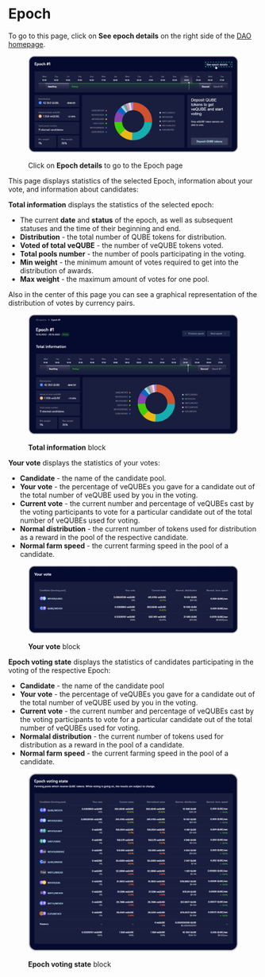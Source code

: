 # Epoch

To go to this page, click on **See epoch details** on the right side of the [DAO homepage](dao-page.md).

<figure><img src="../../../.gitbook/assets/image (14).png" alt=""><figcaption><p>Click on <strong>Epoch details</strong> to go to the Epoch page</p></figcaption></figure>

This page displays statistics of the selected Epoch, information about your vote, and information about candidates:&#x20;

**Total information** displays the statistics of the selected epoch:

* The current **date** and **status** of the epoch, as well as subsequent statuses and the time of their beginning and end.
* **Distribution** - the total number of QUBE tokens for distribution.
* **Voted of total veQUBE** - the number of veQUBE tokens voted.
* **Total pools number** - the number of pools participating in the voting.
* **Min weight** - the minimum amount of votes required to get into the distribution of awards.
* **Max weight** - the maximum amount of votes for one pool.

Also in the center of this page you can see a graphical representation of the distribution of votes by currency pairs.

<figure><img src="../../../.gitbook/assets/image (2).png" alt=""><figcaption><p><strong>Total information</strong> block</p></figcaption></figure>

**Your vote** displays the statistics of your votes:

* **Candidate** - the name of the candidate pool.
* **Your vote** - the percentage of veQUBEs you gave for a candidate out of the total number of veQUBE used by you in the voting.
* **Current vote** - the current number and percentage of veQUBEs cast by the voting participants to vote for a particular candidate out of the total number of veQUBEs used for voting.
* **Normal distribution** - the current number of tokens used for distribution as a reward in the pool of the respective candidate.
* **Normal farm speed** - the current farming speed in the pool of a candidate.

<figure><img src="../../../.gitbook/assets/image (19).png" alt=""><figcaption><p><strong>Your vote</strong> block</p></figcaption></figure>

**Epoch voting state** displays the statistics of candidates participating in the voting of the respective Epoch:

* **Candidate** - the name of the candidate pool
* **Your vote** - the percentage of veQUBEs you gave for a candidate out of the total number of veQUBE used by you in the voting.
* **Current vote** - the current number and percentage of veQUBEs cast by the voting participants to vote for a particular candidate out of the total number of veQUBEs used for voting.
* **Normalal distribution** - the current number of tokens used for distribution as a reward in the pool of a candidate.
* **Normal farm speed** - the current farming speed in the pool of a candidate.

<figure><img src="../../../.gitbook/assets/image (20).png" alt=""><figcaption><p><strong>Epoch voting state</strong> block</p></figcaption></figure>
